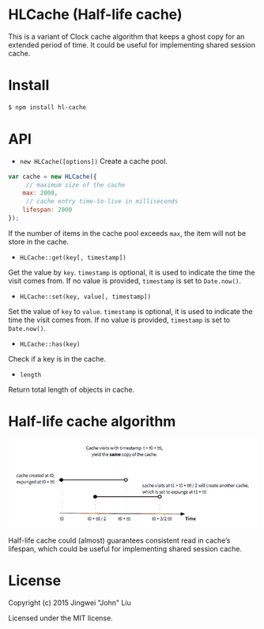 # HLCache (Half-life cache)
This is a variant of Clock cache algorithm that keeps a ghost copy for an extended period of time. It could be useful for implementing shared session cache.

# Install
```bash
$ npm install hl-cache
```

# API
* `new HLCache([options])`
	Create a cache pool.

```js
var cache = new HLCache({
	 // maximum size of the cache
	max: 2000,
	 // cache entry time-to-live in milliseconds
	lifespan: 2000
});
```

If the number of items in the cache pool exceeds `max`, the item will not be store in the cache.

- `HLCache::get(key[, timestamp])`

Get the value by `key`. `timestamp` is optional, it is used to indicate the time the visit comes from. If no value is provided, `timestamp` is set to `Date.now()`.

- `HLCache::set(key, value[, timestamp])`

Set the value of `key` to `value`. `timestamp` is optional, it is used to indicate the time the visit comes from. If no value is provided, `timestamp` is set to `Date.now()`.

- `HLCache::has(key)`

Check if a key is in the cache.

- `length`

Return total length of objects in cache.

# Half-life cache algorithm
![Half-life cache algorithm is a variant of clock cache algorithm that keeps a ghost copy for an extended period of time.](https://github.com/th507/node-hl-cache/raw/master/hl-cache.png)

Half-life cache could (almost) guarantees consistent read in cache’s lifespan, which could be useful for implementing shared session cache.


# License

Copyright (c) 2015 Jingwei "John" Liu

Licensed under the MIT license.

